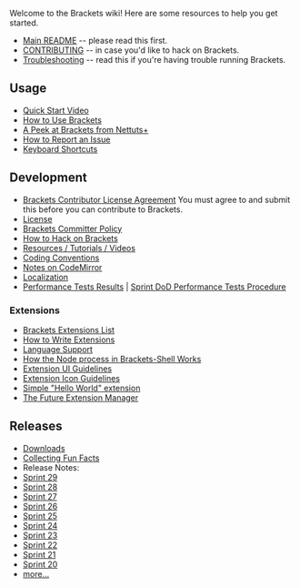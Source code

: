 Welcome to the Brackets wiki! Here are some resources to help you get started.

* [Main README](https://github.com/adobe/brackets/blob/master/README.md) -- please read this first.
* [CONTRIBUTING](https://github.com/adobe/brackets/blob/master/CONTRIBUTING.md) -- in case you'd like to hack on Brackets.
* [Troubleshooting](https://github.com/adobe/brackets/wiki/Troubleshooting) -- read this if you're having trouble running Brackets.

## Usage
* [Quick Start Video](http://www.youtube.com/watch?v=VKitqLpJtAY&feature=plcp)
* [How to Use Brackets](https://github.com/adobe/brackets/wiki/How-to-Use-Brackets)
* [A Peek at Brackets from Nettuts+](http://net.tutsplus.com/tutorials/tools-and-tips/a-peek-at-brackets/)
* [How to Report an Issue](https://github.com/adobe/brackets/wiki/How-to-Report-an-Issue)
* [Keyboard Shortcuts](https://github.com/adobe/brackets/wiki/Brackets-Shortcuts)

## Development

* [Brackets Contributor License Agreement](http://dev.brackets.io/brackets-contributor-license-agreement.html) You must agree to and submit this before you can contribute to Brackets.
* [License](https://github.com/adobe/brackets/blob/master/LICENSE)
* [Brackets Committer Policy](https://github.com/adobe/brackets/wiki/Brackets-Committer-Policy)
* [How to Hack on Brackets](https://github.com/adobe/brackets/wiki/How-to-Hack-on-Brackets)
* [Resources / Tutorials / Videos](https://github.com/adobe/brackets/wiki/Resources)
* [Coding Conventions](https://github.com/adobe/brackets/wiki/Brackets-Coding-Conventions)
* [Notes on CodeMirror](https://github.com/adobe/brackets/wiki/Notes-on-CodeMirror)
* [Localization](https://github.com/adobe/brackets/wiki/Localization)
* [Performance Tests Results](https://docs.google.com/spreadsheet/ccc?key=0Aras0diokeHxdEc5RGtOeVI0V0xGU3FPUXBuX3ZYTlE) | [Sprint DoD Performance Tests Procedure](https://github.com/adobe/brackets/wiki/Performance-Tests-Procedure)

### Extensions
* [Brackets Extensions List](https://github.com/adobe/brackets/wiki/Brackets-Extensions)
* [How to Write Extensions](https://github.com/adobe/brackets/wiki/How-to-Write-Extensions)
* [Language Support](https://github.com/adobe/brackets/wiki/Language-Support)
* [How the Node process in Brackets-Shell Works](wiki/Brackets-Node-Process:-Overview-for-Developers)
* [Extension UI Guidelines](https://github.com/adobe/brackets/wiki/Extension-UI-Guidelines)
* [Extension Icon Guidelines](https://github.com/adobe/brackets/wiki/Extension-Icon-Guidelines)
* [Simple "Hello World" extension](https://github.com/adobe/brackets/wiki/Simple-%22Hello-World%22-extension)
* [The Future Extension Manager](https://github.com/adobe/brackets/wiki/Research:-Extension-Management)

## Releases

* [Downloads](http://download.brackets.io)
* [Collecting Fun Facts](https://github.com/adobe/brackets/wiki/Fun-Stats)
* Release Notes:
 * [Sprint 29](https://github.com/adobe/brackets/wiki/Release-Notes:-Sprint-29)
 * [Sprint 28](https://github.com/adobe/brackets/wiki/Release-Notes:-Sprint-28)
 * [Sprint 27](https://github.com/adobe/brackets/wiki/Release-Notes:-Sprint-27)
 * [Sprint 26](https://github.com/adobe/brackets/wiki/Release-Notes:-Sprint-26)
 * [Sprint 25](https://github.com/adobe/brackets/wiki/Release-Notes:-Sprint-25)
 * [Sprint 24](https://github.com/adobe/brackets/wiki/Release-Notes:-Sprint-24)
 * [Sprint 23](https://github.com/adobe/brackets/wiki/Release-Notes:-Sprint-23)
 * [Sprint 22](https://github.com/adobe/brackets/wiki/Release-Notes:-Sprint-22)
 * [Sprint 21](https://github.com/adobe/brackets/wiki/Release-Notes:-Sprint-21)
 * [Sprint 20](https://github.com/adobe/brackets/wiki/Release-Notes:-Sprint-20)
 * [more...](https://github.com/adobe/brackets/wiki/Release-Notes)